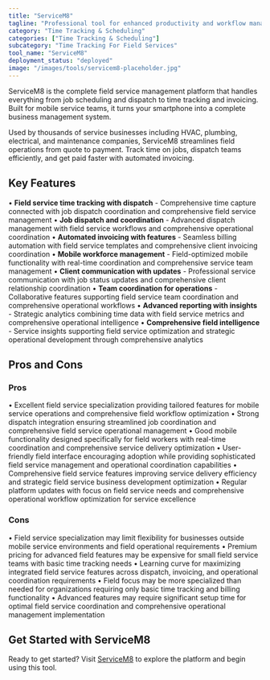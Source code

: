 ```yaml
---
title: "ServiceM8"
tagline: "Professional tool for enhanced productivity and workflow management"
category: "Time Tracking & Scheduling"
categories: ["Time Tracking & Scheduling"]
subcategory: "Time Tracking For Field Services"
tool_name: "ServiceM8"
deployment_status: "deployed"
image: "/images/tools/servicem8-placeholder.jpg"
---
```

ServiceM8 is the complete field service management platform that handles everything from job scheduling and dispatch to time tracking and invoicing. Built for mobile service teams, it turns your smartphone into a complete business management system.

Used by thousands of service businesses including HVAC, plumbing, electrical, and maintenance companies, ServiceM8 streamlines field operations from quote to payment. Track time on jobs, dispatch teams efficiently, and get paid faster with automated invoicing.

## Key Features

• **Field service time tracking with dispatch** - Comprehensive time capture connected with job dispatch coordination and comprehensive field service management
• **Job dispatch and coordination** - Advanced dispatch management with field service workflows and comprehensive operational coordination
• **Automated invoicing with features** - Seamless billing automation with field service templates and comprehensive client invoicing coordination
• **Mobile workforce management** - Field-optimized mobile functionality with real-time coordination and comprehensive service team management
• **Client communication with updates** - Professional service communication with job status updates and comprehensive client relationship coordination
• **Team coordination for operations** - Collaborative features supporting field service team coordination and comprehensive operational workflows
• **Advanced reporting with insights** - Strategic analytics combining time data with field service metrics and comprehensive operational intelligence
• **Comprehensive field intelligence** - Service insights supporting field service optimization and strategic operational development through comprehensive analytics

## Pros and Cons

### Pros
• Excellent field service specialization providing tailored features for mobile service operations and comprehensive field workflow optimization
• Strong dispatch integration ensuring streamlined job coordination and comprehensive field service operational management
• Good mobile functionality designed specifically for field workers with real-time coordination and comprehensive service delivery optimization
• User-friendly field interface encouraging adoption while providing sophisticated field service management and operational coordination capabilities
• Comprehensive field service features improving service delivery efficiency and strategic field service business development optimization
• Regular platform updates with focus on field service needs and comprehensive operational workflow optimization for service excellence

### Cons
• Field service specialization may limit flexibility for businesses outside mobile service environments and field operational requirements
• Premium pricing for advanced field features may be expensive for small field service teams with basic time tracking needs
• Learning curve for maximizing integrated field service features across dispatch, invoicing, and operational coordination requirements
• Field focus may be more specialized than needed for organizations requiring only basic time tracking and billing functionality
• Advanced features may require significant setup time for optimal field service coordination and comprehensive operational management implementation
## Get Started with ServiceM8

Ready to get started? Visit [ServiceM8](https://servicem8.com) to explore the platform and begin using this tool.
